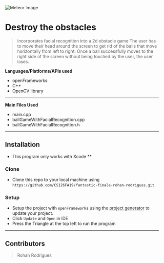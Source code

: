 <img src="https://us.123rf.com/450wm/valeo5/valeo51512/valeo5151200137/48793701-shooting-red-stars-on-nignt-sky-red-meteor-shower-meteors-falling.jpg?ver=6" title="Meteor Image" alt="Meteor Image">

# Destroy the obstacles

> Incorporates facial recognition into a 2d obstacle game
> The user has to move their head around the screen to get rid of the balls that move horizontally from left to right. Once a ball successfully moves to the right side of the screen without being touched by the user, the user loses.


**Languages/Platforms/APIs used**

- openFrameworks
- C++
- OpenCV library


---

**Main Files Used**
- main.cpp
- ballGameWithFacialRecognition.cpp
- ballGameWithFacialRecognition.h

---

## Installation

- This program only works with Xcode **

### Clone

- Clone this repo to your local machine using `https://github.com/CS126FA19/fantastic-finale-rohan-rodrigues.git`

### Setup

- Setup the project with `openFrameworks` using the <a href="https://openframeworks.cc/learning/01_basics/create_a_new_project/">project generator</a> to update your project.
- Click `Update` and `Open` in IDE
- Press the Triangle at the top left to run the program

---

## Contributors

> Rohan Rodrigues



